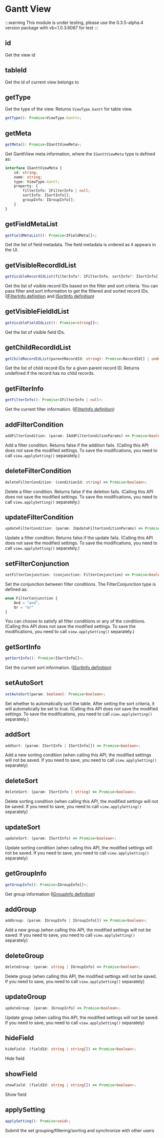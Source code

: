 # Gantt View

:::warning
This module is under testing, please use the 0.3.5-alpha.4 version package with vb=1.0.3.6087 for test 
:::

## id
Get the view id

## tableId
Get the id of current view belongs to

## getType
Get the type of the view. Returns `ViewType.Gantt` for table view.
```typescript
getType(): Promise<ViewType.Gantt>;
```

## getMeta
```typescript
getMeta(): Promise<IGanttViewMeta>;
```
Get GanttView meta information, where the `IGanttViewMeta` type is defined as:

```typescript
interface IGanttViewMeta {
    id: string;
    name: string;
    type: ViewType.Gantt;
    property: {
        filterInfo: IFilterInfo | null;
        sortInfo: ISortInfo[];
        groupInfo: IGroupInfo[];
    }
}
```

## getFieldMetaList
```typescript
getFieldMetaList(): Promise<IFieldMeta[]>;
```
Get the list of field metadata. The field metadata is ordered as it appears in the UI.

## getVisibleRecordIdList
```typescript
getVisibleRecordIdList(filterInfo?: IFilterInfo, sortInfo?: ISortInfo[]): Promise<(string | undefined)[]>;
```
Get the list of visible record IDs based on the filter and sort criteria. You can pass filter and sort information to get the filtered and sorted record IDs. ([IFilterInfo definition](../view.md#ifilterinfo) and [ISortInfo definition](../view.md#isortinfo))

## getVisibleFieldIdList
```typescript
getVisibleFieldIdList(): Promise<string[]>;
```
Get the list of visible field IDs.

## getChildRecordIdList
```typescript
getChildRecordIdList(parentRecordId: string): Promise<RecordId[] | undefined>;
```
Get the list of child record IDs for a given parent record ID. Returns undefined if the record has no child records.

## getFilterInfo
```typescript
getFilterInfo(): Promise<IFilterInfo | null>;
```
Get the current filter information. ([IFilterInfo definition](../view.md#ifilterinfo))

## addFilterCondition
```typescript
addFilterCondition: (param: IAddFilterConditionParams) => Promise<boolean>;
```
Add a filter condition. Returns false if the addition fails. (Calling this API does not save the modified settings. To save the modifications, you need to call `view.applySetting()` separately.)

## deleteFilterCondition
```typescript
deleteFilterCondition: (conditionId: string) => Promise<boolean>;
```
Delete a filter condition. Returns false if the deletion fails. (Calling this API does not save the modified settings. To save the modifications, you need to call `view.applySetting()` separately.)

## updateFilterCondition
```typescript
updateFilterCondition: (param: IUpdateFilterConditionParams) => Promise<boolean>;
```
Update a filter condition. Returns false if the update fails. (Calling this API does not save the modified settings. To save the modifications, you need to call `view.applySetting()` separately.)

## setFilterConjunction
```typescript
setFilterConjunction: (conjunction: FilterConjunction) => Promise<boolean>;
```
Set the conjunction between filter conditions. The FilterConjunction type is defined as:
```typescript
enum FilterConjunction {
    And = "and",
    Or = "or"
}
```
You can choose to satisfy all filter conditions or any of the conditions. (Calling this API does not save the modified settings. To save the modifications, you need to call `view.applySetting()` separately.)

## getSortInfo
```typescript
getSortInfo(): Promise<ISortInfo[]>;
```
Get the current sort information. ([ISortInfo definition](../view.md#isortinfo))

## setAutoSort
```typescript
setAutoSort(param: boolean): Promise<boolean>;
```
Set whether to automatically sort the table. After setting the sort criteria, it will automatically be set to true. (Calling this API does not save the modified settings. To save the modifications, you need to call `view.applySetting()` separately.)
## addSort
```typescript
addSort: (param: ISortInfo | ISortInfo[]) => Promise<boolean>;
```
Add a new sorting condition (when calling this API, the modified settings will not be saved. If you need to save, you need to call `view.applySetting()` separately)

## deleteSort
```typescript
deleteSort: (param: ISortInfo | string) => Promise<boolean>;
```
Delete sorting condition (when calling this API, the modified settings will not be saved. If you need to save, you need to call `view.applySetting()` separately)

## updateSort
```typescript
updateSort: (param: ISortInfo) => Promise<boolean>;
```
Update sorting condition (when calling this API, the modified settings will not be saved. If you need to save, you need to call `view.applySetting()` separately)

## getGroupInfo
```typescript
getGroupInfo(): Promise<IGroupInfo[]>;
```
Get group information ([IGroupInfo definition](../view.md#igroupinfo))

## addGroup
```typescript
addGroup: (param: IGroupInfo | IGroupInfo[]) => Promise<boolean>;
```
Add a new group (when calling this API, the modified settings will not be saved. If you need to save, you need to call `view.applySetting()` separately)

## deleteGroup
```typescript
deleteGroup: (param: string | IGroupInfo) => Promise<boolean>;
```
Delete group (when calling this API, the modified settings will not be saved. If you need to save, you need to call `view.applySetting()` separately)

## updateGroup
```typescript
updateGroup: (param: IGroupInfo) => Promise<boolean>;
```
Update group (when calling this API, the modified settings will not be saved. If you need to save, you need to call `view.applySetting()` separately)

## hideField
```typescript
hideField: (fieldId: string | string[]) => Promise<boolean>;
```
Hide field

## showField
```typescript
showField: (fieldId: string | string[]) => Promise<boolean>;
```
Show field

## applySetting
```typescript
applySetting(): Promise<void>;
```
Submit the set grouping/filtering/sorting and synchronize with other users